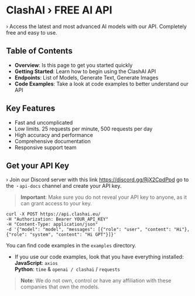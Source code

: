ClashAI › FREE AI API
======
› Access the latest and most advanced AI models with our API. Completely free and easy to use.

Table of Contents
------------
- **Overview**: Is this page to get you started quickly
- **Getting Started**: Learn how to begin using the ClashAI API
- **Endpoints**: List of Models, Generate Text, Generate Images
- **Code Examples**: Take a look at code examples to better understand our API

Key Features
------------
- Fast and uncomplicated
- Low limits. 25 requests per minute, 500 requests per day
- High accuracy and performance
- Comprehensive documentation
- Responsive support team

Get your API Key
------------
› Join our Discord server with this link https://discord.gg/RjX2CpdPpd go to the `・api-docs` channel and create your API key.

> **Important**: Make sure you do not reveal your API key to anyone, as it can grant access to your key.

```
curl -X POST https://api.clashai.eu/
-H "Authorization: Bearer YOUR_API_KEY"
-H "Content-Type: application/json"
-d '{"model": "model", "messages": [{"role": "user", "content": "Hi"}, {"role": "system", "content": "Hi GPT"}]}'
```

You can find code examples in the ``examples`` directory.
- If you use our code examples, look that you have everything installed:
**JavaScript**: ``axios``\
**Python**: ``time`` & ``openai / clashai`` / ``requests`` 

> **Note**: We do not own, control or have any affiliation with these companies that own the models.